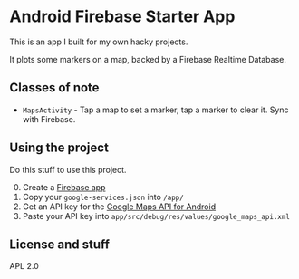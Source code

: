 # Android Firebase Starter App

This is an app I built for my own hacky projects.

It plots some markers on a map, backed by a Firebase Realtime Database.

## Classes of note

- `MapsActivity` - Tap a map to set a marker, tap a marker to clear it.
  Sync with Firebase.

## Using the project

Do this stuff to use this project.

0. Create a [Firebase app](http://firebase.google.com)
0. Copy your `google-services.json` into `/app/`
0. Get an API key for the [Google Maps API for Android](https://developers.google.com/maps/documentation/android-api/)
0. Paste your API key into `app/src/debug/res/values/google_maps_api.xml`

## License and stuff
APL 2.0